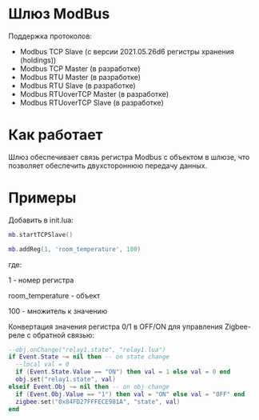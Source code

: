 # Шлюз ModBus
Поддержка протоколов:
* Modbus TCP Slave (с версии 2021.05.26d6 регистры хранения (holdings))
* Modbus TCP Master (в разработке)
* Modbus RTU Master (в разработке)
* Modbus RTU Slave (в разработке)
* Modbus RTUoverTCP Master (в разработке)
* Modbus RTUoverTCP Slave (в разработке)

# Как работает
Шлюз обеспечивает связь регистра Modbus с объектом в шлюзе, что позволяет обеспечить двухстороннюю передачу данных.

# Примеры
Добавить в init.lua:
```lua
mb.startTCPSlave()

mb.addReg(1, 'room_temperature', 100)
```
где:

1 - номер регистра

room_temperature - объект

100 - множитель к значению

Конвертация значения регистра 0/1 в OFF/ON для управления Zigbee-реле с обратной связью:
```lua
--obj.onChange("relay1.state", "relay1.lua")
if Event.State ~= nil then -- on state change
  --local val = 0 
  if (Event.State.Value == "ON") then val = 1 else val = 0 end    
  obj.set("relay1.state", val)
elseif Event.Obj ~= nil then -- on obj change
  if (Event.Obj.Value == "1") then val = "ON" else val = "OFF" end    
  zigbee.set("0x84FD27FFFECE981A", "state", val)
end
```
